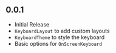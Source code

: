## 0.0.1

- Initial Release
 - `KeyboardLayout` to add custom layouts
 - `KeyboardTheme` to style the keyboard
 - Basic options for `OnScreenKeyboard`